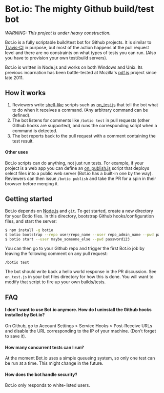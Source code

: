 # Bot.io: The mighty Github build/test bot


_WARNING: This project is under heavy construction._


Bot.io is a fully scriptable build/test bot for Github projects. It is similar to [Travis-CI](https://github.com/travis-ci/travis-ci) in purpose, but most of the action happens at the pull request level and there are no constraints on what types of tests you can run. (Also you have to provision your own test/build servers).

Bot.io is written in Node.js and works on both Windows and Unix. Its previous incarnation has been battle-tested at Mozilla's [pdf.js](http://github.com/mozilla/pdf.js) project since late 2011.




## How it works

1. Reviewers write [shell-like](http://github.com/arturadib/shelljs) scripts such as [on_test.js](https://github.com/arturadib/botio/blob/master/bootstrap/on_test.js) that tell the bot what to do when it receives a command. (Any arbitrary command can be defined).
2. The bot listens for comments like `/botio test` in pull requests (other Github hooks are supported), and runs the corresponding script when a command is detected.
3. The bot reports back to the pull request with a comment containing the test result.

#### Other uses

Bot.io scripts can do anything, not just run tests. For example, if your project is a web app you can define an [on_publish.js](https://github.com/arturadib/botio/blob/master/bootstrap/on_publish.js) script that deploys select files into a public web server (Bot.io has a built-in one by the way). Reviewers can then issue `/botio publish` and take the PR for a spin in their browser before merging it.



## Getting started

Bot.io depends on [Node.js](https://github.com/joyent/node) and `git`. To get started, create a new directory for your Botio files. In this directory, bootstrap Github hooks/configuration files, and start the server:

```bash
$ npm install -g botio
$ botio bootstrap --repo user/repo_name --user repo_admin_name --pwd password123 --port 8877
$ botio start --user maybe_someone_else --pwd password123
```

You can then go to your Github repo and trigger the first Bot.io job by leaving the following comment on any pull request:

```
/botio test
```

The bot should write back a hello world response in the PR discussion. See `on_test.js` in your bot files directory for how this is done. You will want to modify that script to fire up your own builds/tests.




## FAQ


#### I don't want to use Bot.io anymore. How do I uninstall the Github hooks installed by Bot.io?

On Github, go to Account Settings > Service Hooks > Post-Receive URLs and disable the URL corresponding to the IP of your machine. (Don't forget to save it).


#### How many concurrent tests can I run?

At the moment Bot.io uses a simple queueing system, so only one test can be run at a time. This might change in the future.


#### How does the bot handle security?

Bot.io only responds to white-listed users.
